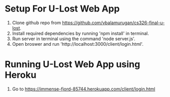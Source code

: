 # Setup For U-Lost Web App
1. Clone github repo from https://github.com/vbalamurugan/cs326-final-u-lost.  
2. Install required dependencies by running 'npm install' in terminal. 
3. Run server in terminal using the command 'node server.js'.
4. Open broswer and run 'http://localhost:3000/client/login.html'.

# Running U-Lost Web App using Heroku
1. Go to https://immense-fjord-85744.herokuapp.com/client/login.html
